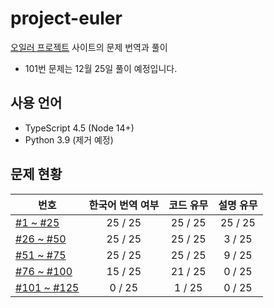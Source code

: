 # project-euler

[오일러 프로젝트](https://projecteuler.net/) 사이트의 문제 번역과 풀이

* 101번 문제는 12월 25일 풀이 예정입니다.

## 사용 언어

* TypeScript 4.5 (Node 14+)
* Python 3.9 (제거 예정)

## 문제 현황

번호 | 한국어 번역 여부 | 코드 유무 | 설명 유무
--- | :---: | :---: | :---:
[#1 ~ #25](problems_001to025) | 25 / 25 | 25 / 25 | 25 / 25
[#26 ~ #50](problems_026to050) | 25 / 25 | 25 / 25 | 3 / 25
[#51 ~ #75](problems_051to075) | 25 / 25 | 25 / 25 | 9 / 25
[#76 ~ #100](problems_076to100) | 15 / 25 | 21 / 25 | 0 / 25
[#101 ~ #125](problems_101to125) | 0 / 25 | 1 / 25 | 0 / 25
